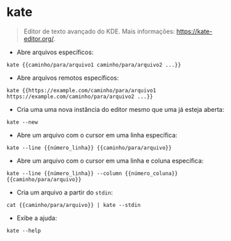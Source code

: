 # kate

> Editor de texto avançado do KDE.
> Mais informações: <https://kate-editor.org/>.

- Abre arquivos específicos:

`kate {{caminho/para/arquivo1 caminho/para/arquivo2 ...}}`

- Abre arquivos remotos específicos:

`kate {{https://example.com/caminho/para/arquivo1 https://example.com/caminho/para/arquivo2 ...}}`

- Cria uma uma nova instância do editor mesmo que uma já esteja aberta:

`kate --new`

- Abre um arquivo com o cursor em uma linha específica:

`kate --line {{número_linha}} {{caminho/para/arquivo}}`

- Abre um arquivo com o cursor em uma linha e coluna específica:

`kate --line {{número_linha}} --column {{número_coluna}} {{caminho/para/arquivo}}`

- Cria um arquivo a partir do `stdin`:

`cat {{caminho/para/arquivo}} | kate --stdin`

- Exibe a ajuda:

`kate --help`
